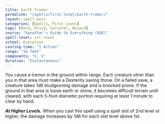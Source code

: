 ```yaml
---
title: Earth Tremor
permalink: "/spells/first-level/earth-tremor/"
layout: spell-post
categories: [Spells, First Level]
tags: [Bard, Druid, Sorcerer, Wizard]
source: "Xanathar's Guide to Everything (XGE)"
spell-level: 1st-level
school: Evocation
casting-time: "1 Action"
range: "10 feet"
components: "V, S"
duration: "Instantaneous"
---
```


You cause a tremor in the ground within range. Each creature other than you in that area must make a Dexterity saving throw. On a failed save, a creature takes 1d6 bludgeoning damage and is knocked prone. If the ground in that area is loose earth or stone, it becomes difficult terrain until cleared, with each 5-foot-diameter portion requiring at least 1 minute to clear by hand.

***At Higher Levels.*** When you cast this spell using a spell slot of 2nd level or higher, the damage increases by 1d6 for each slot level above 1st.